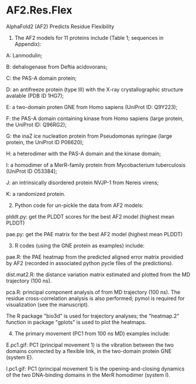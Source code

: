 # AF2.Res.Flex
AlphaFold2 (AF2) Predicts Residue Flexibility

1. The AF2 models for 11 proteins include (Table 1; sequences in Appendix):

A: Lanmodulin; 

B: dehalogenase from Deftia acidovorans; 

C: the PAS-A domain protein; 

D: an antifreeze protein (type III) with the X-ray crystallographic structure avalable (PDB ID 1HG7); 

E: a two-domain proten GNE from Homo sapiens (UniProt ID: Q9Y223); 

F: the PAS-A domain containing kinase from Homo sapiens (large protein, the UniProt ID: Q96RG2);

G: the inaZ ice nucleation protein from Pseudomonas syringae (large protein, the UniProt ID P06620); 

H: a heterodimer with the PAS-A domain and the kinase domain; 

I: a homodimer of a MerR-family protein from Mycobacterium tuberculosis (UniProt ID O53384);

J: an intrinsically disordered protein NVJP-1 from Nereis virens; 

K: a randomized protein.


2. Python code for un-pickle the data from AF2 models:

plddt.py: get the PLDDT scores for the best AF2 model (highest mean PLDDT)

pae.py: get the PAE matrix for the best AF2 model (highest mean PLDDT)


3. R codes (using the GNE protein as examples) include:

pae.R: the PAE heatmap from the predicted aligned error matrix providied by AF2 (recorded in associated python pycle files of the predictions).

dist.mat2.R: the distance variation matrix estimated and plotted from the MD trajectory (100 ns).

pca.R: principal component analysis of from MD trajectory (100 ns). The residue cross-correlation analysis is also performed; pymol is required for visualization (see the manuscript).

The R package "bio3d" is used for trajectory analyses; the "heatmap.2" function in package "gplots" is used to plot the heatmaps.


4. The primary movement (PC1 from 100 ns MD) examples include:

E.pc1.gif: PC1 (principal movement 1) is the vibration between the two domains connected by a flexible link, in the two-domain protein GNE (system E).

I.pc1.gif: PC1 (principal movement 1) is the opening-and-closing dynamics of the two DNA-binding domains in the MerR homodimer (system I).
